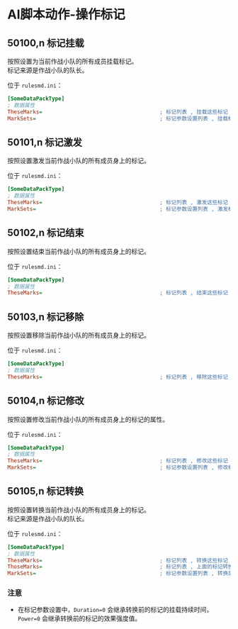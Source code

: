 # AI脚本动作-操作标记

## 50100,n 标记挂载

按照设置为当前作战小队的所有成员挂载标记。  
标记来源是作战小队的队长。

位于 `rulesmd.ini`：

```ini
[SomeDataPackType]
; 数据属性
TheseMarks=                                     ; 标记列表 , 挂载这些标记
MarkSets=                                       ; 标记参数设置列表 , 挂载标记时会合并此设置 , 不填写则使用标记自身的默认值
```



## 50101,n 标记激发

按照设置激发当前作战小队的所有成员身上的标记。

位于 `rulesmd.ini`：

```ini
[SomeDataPackType]
; 数据属性
TheseMarks=                                     ; 标记列表 , 激发这些标记
MarkSets=                                       ; 标记参数设置列表 , 激发标记时会合并此设置 , 不填写则无变化仅激发
```



## 50102,n 标记结束

按照设置结束当前作战小队的所有成员身上的标记。

位于 `rulesmd.ini`：

```ini
[SomeDataPackType]
; 数据属性
TheseMarks=                                     ; 标记列表 , 结束这些标记
```



## 50103,n 标记移除

按照设置移除当前作战小队的所有成员身上的标记。

位于 `rulesmd.ini`：

```ini
[SomeDataPackType]
; 数据属性
TheseMarks=                                     ; 标记列表 , 移除这些标记
```



## 50104,n 标记修改

按照设置修改当前作战小队的所有成员身上的标记的属性。

位于 `rulesmd.ini`：

```ini
[SomeDataPackType]
; 数据属性
TheseMarks=                                     ; 标记列表 , 修改这些标记
MarkSets=                                       ; 标记参数设置列表 , 修改标记时会合并此设置 , 不填写则无效果
```



## 50105,n 标记转换

按照设置转换当前作战小队的所有成员身上的标记。  
标记来源是作战小队的队长。

位于 `rulesmd.ini`：

```ini
[SomeDataPackType]
; 数据属性
TheseMarks=                                     ; 标记列表 , 转换这些标记
ThoseMarks=                                     ; 标记列表 , 上面的标记转换为这些标记 , 一一对应
MarkSets=                                       ; 标记参数设置列表 , 转换后的标记会合并此设置 , 不填写则使用标记自身的默认值
```

### 注意

* 在标记参数设置中，`Duration=0` 会继承转换前的标记的挂载持续时间，`Power=0` 会继承转换前的标记的效果强度值。